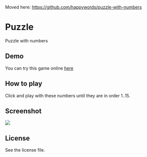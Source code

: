 Moved here: https://github.com/happywords/puzzle-with-numbers

Puzzle
======

Puzzle with numbers

## Demo
You can try this game online [here](http://ghitab.github.io/Puzzle/)

## How to play

Click and play with these numbers until they are in order 1..15.

## Screenshot
![](http://i.imgur.com/wP4x0W3.png)

## License

See the license file.
